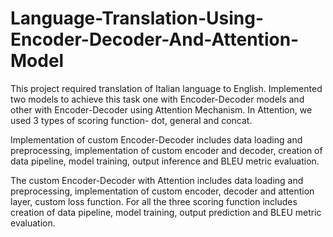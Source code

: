# Language-Translation-Using-Encoder-Decoder-And-Attention-Model
This project required translation of Italian language to English. Implemented two models to achieve this task one with Encoder-Decoder models and other with Encoder-Decoder using Attention Mechanism. In Attention, we used 3 types of scoring function- dot, general and concat.

Implementation of custom Encoder-Decoder includes data loading and preprocessing, implementation of custom encoder and decoder, creation of data pipeline, model training, output inference and BLEU metric evaluation.

The custom Encoder-Decoder with Attention includes data loading and preprocessing, implementation of custom encoder, decoder and attention layer, custom loss function. For all the three scoring function includes creation of data pipeline, model training, output prediction and BLEU metric evaluation.
